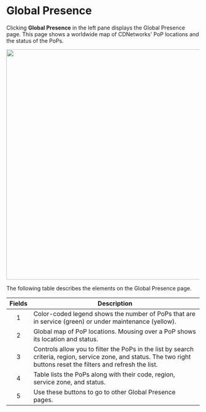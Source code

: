 # Global Presence

Clicking **Global Presence** in the left pane displays the Global Presence page. This page shows a worldwide map of CDNetworks' PoP locations and the status of the PoPs.

<p align=center><img src="/docs/resources/images/global-presence-w-numbers.png" width="600">

The following table describes the elements on the Global Presence page.

| **Fields**   | **Description**                                                                                           |
| :----------: | --------------------------------------------------------------------------------------------------------- |
| 1            | Color-coded legend shows the number of PoPs that are in service (green) or under maintenance (yellow).    |
| 2            | Global map of PoP locations. Mousing over a PoP shows its location and status.                            |
| 3            | Controls allow you to filter the PoPs in the list by search criteria, region, service zone, and status. The two right buttons reset the filters and refresh the list.                                                                                                          |
| 4            | Table lists the PoPs along with their code, region, service zone, and status.                             |
| 5            | Use these buttons to go to other Global Presence pages.                                                   |